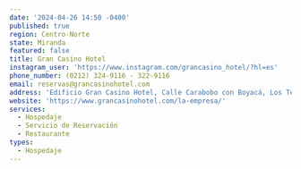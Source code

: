 ```yaml
---
date: '2024-04-26 14:50 -0400'
published: true
region: Centro-Norte
state: Miranda
featured: false
title: Gran Casino Hotel
instagram_user: 'https://www.instagram.com/grancasino_hotel/?hl=es'
phone_number: (0212) 324-9116 - 322-9116
email: reservas@grancasinohotel.com
address: 'Edificio Gran Casino Hotel, Calle Carabobo con Boyacá, Los Teques , Miranda'
website: 'https://www.grancasinohotel.com/la-empresa/'
services:
  - Hospedaje
  - Servicio de Reservación
  - Restaurante
types:
  - Hospedaje
---
```


